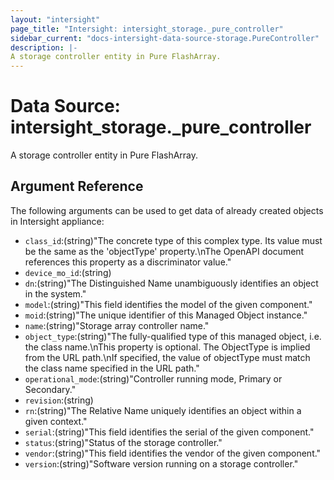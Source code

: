 ```yaml
---
layout: "intersight"
page_title: "Intersight: intersight_storage._pure_controller"
sidebar_current: "docs-intersight-data-source-storage.PureController"
description: |-
A storage controller entity in Pure FlashArray.
---
```


# Data Source: intersight_storage._pure_controller
A storage controller entity in Pure FlashArray.
## Argument Reference
The following arguments can be used to get data of already created objects in Intersight appliance:
* `class_id`:(string)"The concrete type of this complex type. Its value must be the same as the 'objectType' property.\nThe OpenAPI document references this property as a discriminator value."
* `device_mo_id`:(string)
* `dn`:(string)"The Distinguished Name unambiguously identifies an object in the system."
* `model`:(string)"This field identifies the model of the given component."
* `moid`:(string)"The unique identifier of this Managed Object instance."
* `name`:(string)"Storage array controller name."
* `object_type`:(string)"The fully-qualified type of this managed object, i.e. the class name.\nThis property is optional. The ObjectType is implied from the URL path.\nIf specified, the value of objectType must match the class name specified in the URL path."
* `operational_mode`:(string)"Controller running mode, Primary or Secondary."
* `revision`:(string)
* `rn`:(string)"The Relative Name uniquely identifies an object within a given context."
* `serial`:(string)"This field identifies the serial of the given component."
* `status`:(string)"Status of the storage controller."
* `vendor`:(string)"This field identifies the vendor of the given component."
* `version`:(string)"Software version running on a storage controller."
